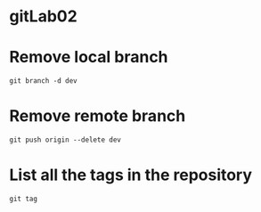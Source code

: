 # gitLab02


# Remove local branch
`git branch -d dev`

# Remove remote branch
`git push origin --delete dev`


# List all the tags in the repository
`git tag`

